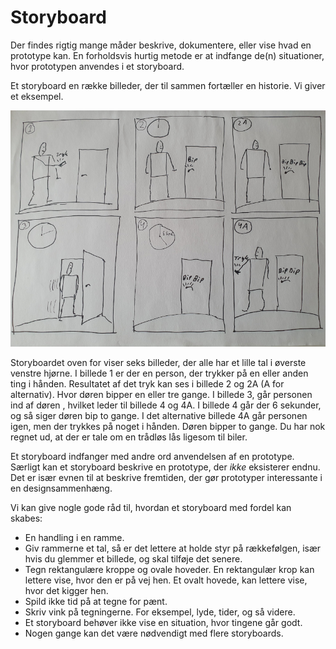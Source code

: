 # Storyboard

Der findes rigtig mange måder beskrive, dokumentere, eller vise hvad en prototype kan. En forholdsvis hurtig metode er at indfange de(n) situationer, hvor prototypen anvendes i et storyboard.

Et storyboard en række billeder, der til sammen fortæller en historie. Vi giver et eksempel.

![Storyboard](./assets/storyboard800.jpg)

Storyboardet oven for viser seks billeder, der alle har et lille tal i øverste venstre hjørne. I billede 1 er der en person, der trykker på en eller anden ting i hånden. Resultatet af det tryk kan ses i billede 2 og 2A (A for alternativ). Hvor døren bipper en eller tre gange. I billede 3, går personen ind af døren , hvilket leder til billede 4 og 4A. I billede 4 går der 6 sekunder, og så siger døren bip to gange. I det alternative billede 4A går personen igen, men der trykkes på noget i hånden. Døren bipper to gange. Du har nok regnet ud, at der er tale om en trådløs lås ligesom til biler.

Et storyboard indfanger med andre ord anvendelsen af en prototype. Særligt kan et storyboard beskrive en prototype, der _ikke_ eksisterer endnu. Det er især evnen til at beskrive fremtiden, der gør prototyper interessante i en designsammenhæng.

Vi kan give nogle gode råd til, hvordan et storyboard med fordel kan skabes:
* En handling i en ramme.
* Giv rammerne et tal, så er det lettere at holde styr på rækkefølgen, især hvis du glemmer et billede, og skal tilføje det senere.
* Tegn rektangulære kroppe og ovale hoveder. En rektangulær krop kan lettere vise, hvor den er på vej hen. Et ovalt hovede, kan lettere vise, hvor det kigger hen.
* Spild ikke tid på at tegne for pænt.
* Skriv vink på tegningerne. For eksempel, lyde, tider, og så videre.
* Et storyboard behøver ikke vise en situation, hvor tingene går godt. 
* Nogen gange kan det være nødvendigt med flere storyboards. 